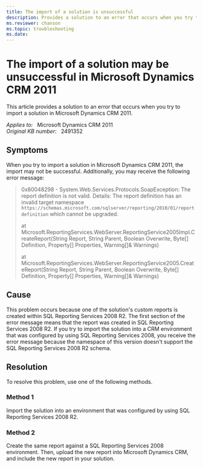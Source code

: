 ```yaml
---
title: The import of a solution is unsuccessful
description: Provides a solution to an error that occurs when you try to import a solution in Microsoft Dynamics CRM 2011.
ms.reviewer: chanson
ms.topic: troubleshooting
ms.date: 
---
```

# The import of a solution may be unsuccessful in Microsoft Dynamics CRM 2011

This article provides a solution to an error that occurs when you try to import a solution in Microsoft Dynamics CRM 2011.

_Applies to:_ &nbsp; Microsoft Dynamics CRM 2011  
_Original KB number:_ &nbsp; 2491352

## Symptoms

When you try to import a solution in Microsoft Dynamics CRM 2011, the import may not be successful. Additionally, you may receive the following error message:

> 0x80048298 - System.Web.Services.Protocols.SoapException: The report definition is not valid. Details: The report definition has an invalid target namespace `https://schemas.microsoft.com/sqlserver/reporting/2010/01/reportdefinition` which cannot be upgraded.
>
> at Microsoft.ReportingServices.WebServer.ReportingService2005Impl.CreateReport(String Report, String Parent, Boolean Overwrite, Byte[] Definition, Property[] Properties, Warning[]& Warnings)
>
> at Microsoft.ReportingServices.WebServer.ReportingService2005.CreateReport(String Report, String Parent, Boolean Overwrite, Byte[] Definition, Property[] Properties, Warning[]& Warnings)

## Cause

This problem occurs because one of the solution's custom reports is created within SQL Reporting Services 2008 R2. The first section of the error message means that the report was created in SQL Reporting Services 2008 R2. If you try to import the solution into a CRM environment that was configured by using SQL Reporting Services 2008, you receive the error message because the namespace of this version doesn't support the SQL Reporting Services 2008 R2 schema.

## Resolution

To resolve this problem, use one of the following methods.

### Method 1

Import the solution into an environment that was configured by using SQL Reporting Services 2008 R2.

### Method 2

Create the same report against a SQL Reporting Services 2008 environment. Then, upload the new report into Microsoft Dynamics CRM, and include the new report in your solution.
